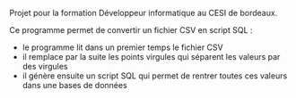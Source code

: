 Projet pour la formation Développeur informatique au CESI de bordeaux.

Ce programme permet de convertir un fichier CSV en script SQL : 
- le programme lit dans un premier temps le fichier CSV
- il remplace par la suite les points virgules qui séparent les valeurs par des virgules
- il génère ensuite un script SQL qui permet de rentrer toutes ces valeurs dans une bases de données
